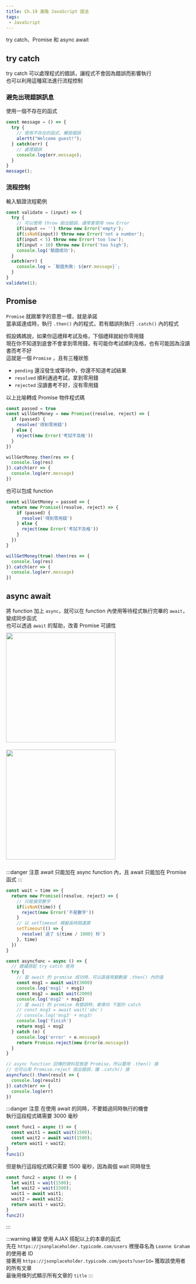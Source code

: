 ```yaml
--- 
title: Ch.19 進階 JavaScript 語法
tags:
 - JavaScript
---
```

try catch、Promise 和 async await
<!-- more -->
## try catch
try catch 可以處理程式的錯誤，讓程式不會因為錯誤而影響執行  
也可以利用這種寫法進行流程控制  

### 避免出現錯誤訊息
使用一個不存在的函式
```js
const message = () => {
  try {
    // 使用不存在的函式，觸發錯誤
    alertt("Welcome guest!");
  } catch(err) {
    // 處理錯誤
    console.log(err.message);
  }
}
message();
```

### 流程控制
輸入驗證流程範例
```js
const validate = (input) => {
  try {
    // 可以使用 throw 拋出錯誤，通常會使用 new Error
    if(input == '') throw new Error('empty');
    if(isNaN(input)) throw new Error('not a number');
    if(input < 5) throw new Error('too low');
    if(input > 10) throw new Error('too high');
    console.log('驗證成功');
  }
  catch(err) {
    console.log = `驗證失敗: ${err.message}`;
  }
}
validate(1);
```

## Promise
`Promise` 就跟單字的意思一樣，就是承諾  
當承諾達成時，執行 `.then()` 內的程式，若有錯誤則執行 `.catch()` 內的程式

假設媽媽說，如果你這禮拜考試及格，下個禮拜就給你零用錢  
現在你不知道到底會不會拿到零用錢，有可能你考試順利及格，也有可能因為沒讀書而考不好  
這就是一個 `Promise` ，且有三種狀態  
- `pending` 還沒發生或等待中，你還不知道考試結果  
- `resolved` 順利通過考試，拿到零用錢  
- `rejected` 沒讀書考不好，沒有零用錢  

以上比喻轉成 Promise 物件程式碼  
```js
const passed = true
const willGetMoney = new Promise((resolve, reject) => {
  if (passed) {
    resolve('得到零用錢')
  } else {
    reject(new Error('考試不及格'))
  }
})

willGetMoney.then(res => {
  console.log(res)
}).catch(err => {
  console.log(err.message)
})
```

也可以包成 function  
```js
const willGetMoney = passed => {
  return new Promise((resolve, reject) => {
    if (passed) {
      resolve('得到零用錢')
    } else {
      reject(new Error('考試不及格'))
    }
  })
}

willGetMoney(true).then(res => {
  console.log(res)
}).catch(err => {
  console.log(err.message)
})
```

## async await
將 function 加上 `async`，就可以在 function 內使用等待程式執行完畢的 `await`，變成同步函式  
也可以透過 `await` 的幫助，改善 Promise 可讀性  
<img src="/F2E-book/images/ch19/sync.jpg" height="300" style="margin: 10px 0;">
<img src="/F2E-book/images/ch19/callbackhell.jpg" height="300" style="margin: 10px 0;">

:::danger 注意
await 只能加在 async function 內，且 await 只能加在 Promise 函式
:::

```js
const wait = time => {
  return new Promise((resolve, reject) => {
    // 只能接受數字
    if(isNaN(time)) {
      reject(new Error('不是數字'))
    }
    // 以 setTimeout 模擬長時間運算
    setTimeout(() => {
      resolve(`過了 ${time / 1000} 秒`)
    }, time)
  })
}

const asyncfunc = async () => {
  // 建議搭配 try catch 使用
  try {
    // 當 await 的 promise 成功時，可以直接用變數接 .then() 內的值
    const msg1 = await wait(3000)
    console.log('msg1' + msg1)
    const msg2 = await wait(2000)
    console.log('msg2' + msg2)
    // 當 await 的 promise 有錯誤時，會導向 下面的 catch
    // const msg3 = await wait('abc')
    // console.log('msg3' + msg3)
    console.log('finish')
    return msg1 + msg2
  } catch (e) {
    console.log('error' + e.message)
    return Promise.reject(new Error(e.message))
  }
}

// async function 回傳的資料型態是 Promise，所以要用 .then() 接
// 也可以用 Promise.reject 拋出錯誤，讓 .catch() 接
asyncfunc().then(result => {
  console.log(result)
}).catch(err => {
  console.log(err)
})
```

:::danger 注意
在使用 await 的同時，不要錯過同時執行的機會  
執行這段程式碼需要 3000 毫秒
```js
const func1 = async () => {
  const wait1 = await wait(1500);
  const wait2 = await wait(1500);
  return wait1 + wait2;
}
func1()
```
但是執行這段程式碼只需要 1500 毫秒，因為兩個 wait 同時發生
```js
const func2 = async () => {
  let wait1 = wait(1500);
  let wait2 = wait(1500);
  wait1 = await wait1;
  wait2 = await wait2;
  return wait1 + wait2;
}
func2()
```
:::

:::warning 練習
使用 AJAX 搭配以上的本章的函式  
先在 `https://jsonplaceholder.typicode.com/users` 裡搜尋名為 `Leanne Graham` 的使用者 ID  
接著用 `https://jsonplaceholder.typicode.com/posts?userId=` 獲取該使用者的所有文章  
最後用條列式顯示所有文章的 `title`
:::
